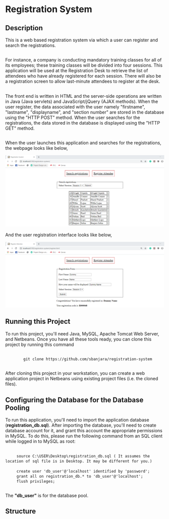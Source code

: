 # Registration System
##
## Description
  This is a web based registration system via which a user can register and search the registrations. 
## 
  For instance, a company is conducting mandatory training classes for all of its employees; these training classes will be divided into four sessions. This application will be used at the Registration Desk to retrieve the list of attendees who have already registered for each session. There will also be a registration screen to allow last-minute attendees to register at the desk.
##
The front end is written in HTML and the server-side operations are written in Java (Java servlets) and JavaScript/jQuery (AJAX methods). When the user register, the data associated with the user namely "firstname", "lastname", "displayname", and "section number" are stored in the database using the "HTTP POST" method. When the user searches for the registrations, the data stored in the database is displayed using the "HTTP GET" method.
## 
  When the user launches this application and searches for the registrations, the webpage looks like below,
  
  ![picture](registrationdesk1.PNG)
  
  And the user registration interface looks like below,
  
  ![picture](registrationdesk3.PNG)

##
## Running this Project
   To run this project, you'll need Java, MySQL, Apache Tomcat Web Server, and Netbeans. Once you have all these tools ready, you can clone this project by running this command
##
            git clone https://github.com/sbanjara/registration-system
##
   After cloning this project in your workstation, you can create a web application project in Netbeans using existing project files (i.e. the cloned files).

##
## Configuring the Database for the Database Pooling
   To run this application, you'll need to import the application database (**registration_db.sql**). After importing the database, you'll need to create database account for it, and grant this account the appropriate permissions in MySQL. To do this, please run the following command from an SQL client while logged in to MySQL as root:
 ##
         source C:\USER\Desktop\registration_db.sql ( It assumes the location of sql file is in Desktop. It may be different for you.)
         
         create user 'db_user'@'localhost' identified by 'password';
         grant all on registration_db.* to 'db_user'@'localhost';
         flush privileges;
 ##
   The **"db_user"** is for the database pool.
 
 ##
 ## Structure

